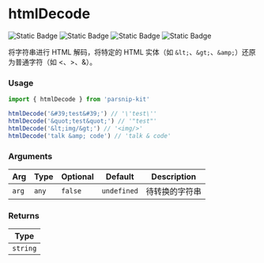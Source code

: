 # htmlDecode
![Static Badge](https://img.shields.io/badge/Statement%20Coverage-100.00%-brightgreen) ![Static Badge](https://img.shields.io/badge/Branch%20Coverage-100.00%-brightgreen) ![Static Badge](https://img.shields.io/badge/Function%20Coverage-100.00%-brightgreen) ![Static Badge](https://img.shields.io/badge/Line%20Coverage-100.00%-brightgreen)
      
将字符串进行 HTML 解码，将特定的 HTML 实体（如 `&lt;`、`&gt;`、`&amp;`）还原为普通字符（如 <、>、&）。

### Usage

```ts
import { htmlDecode } from 'parsnip-kit'

htmlDecode('&#39;test&#39;') // '\'test\''
htmlDecode('&quot;test&quot;') // '"test"'
htmlDecode('&lt;img/&gt;') // '<img/>'
htmlDecode('talk &amp; code') // 'talk & code'
```

      
### Arguments
      
| Arg | Type | Optional | Default | Description |
| --- | --- | --- | --- | --- |
| `arg` | `any` | `false` | `undefined` | 待转换的字符串  |
      
### Returns

| Type |
| ---  |
| `string`  |